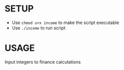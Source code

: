 # SETUP
* Use `chmod u+x income` to make the script executable
* Use `./income` to run script

# USAGE
Input integers to finance calculations
